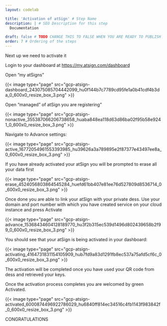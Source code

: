 ```yaml
---
layout: codelab

title: 'Activation of atSign' # Step Name
description: | # SEO Description for this step
  Documentation

draft: false # TODO CHANGE THIS TO FALSE WHEN YOU ARE READY TO PUBLISH THE PAGE
order: 7 # Ordering of the steps
---
```


Next up we need to activate it

Login to your dashboard at https://my.atsign.com/dashboard

Open “my atSigns”

{{< image type="page" src="gcp-atsign-dashboard_243075085704442099_hu0f144b7c7789cd95fe1a0b41cdf4b3da_0_600x0_resize_box_3.png" >}}

Open “managed” of atSign you are registering”

{{< image type="page" src="gcp-atsign-nonactive_355387066206738658_huaba848ea118d63d86ba02f95b58e9241_0_600x0_resize_box_3.png" >}}

Navigate to Advance settings:

{{< image type="page" src="gcp-atsign-active_16772054961553393985_hu39626a3a789895e2f87377e43497ee8a_0_600x0_resize_box_3.png" >}}

If you have already activated your atSign you will be prompted to erase all your data first

{{< image type="page" src="gcp-atsign-erase_4524056803864545284_huefd61bb407e81ee76d527809d8536714_0_600x0_resize_box_3.png" >}}

Once done you are able to link your atSign with your private dess. Use your domain and port number with which you have created service on your cloud instance and press Activate

{{< image type="page" src="gcp-atsign-advance_15368434604128189770_hu3f2b315ec539d1496d802439658b2f99_0_600x0_resize_box_3.png" >}}

You should see that your atSign is being activated in your dashboard:

{{< image type="page" src="gcp-atsign-activating_4164731831154105909_hub7fd9a83d1291fb8ec537a75afd5cf6c_0_600x0_resize_box_3.png" >}}

The activation will be completed once you have used your QR code from dess and retrieved your keys.

Once the activation process completes you are welcomed by green Activated.

{{< image type="page" src="gcp-atsign-activated_6000874496922786029_hu6840ff814ec34516c4fb1143f983842f_0_600x0_resize_box_3.png" >}}

CONGRATULATIONS